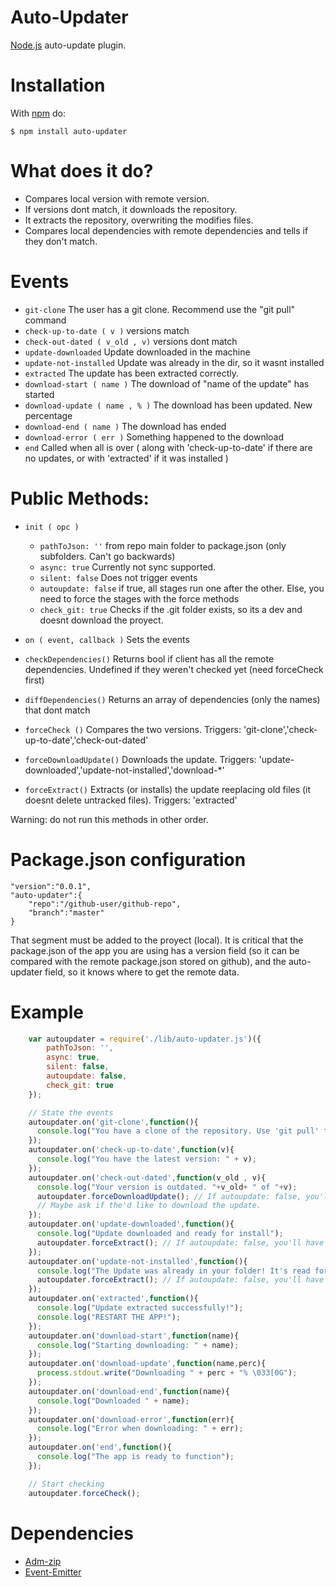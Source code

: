 # Auto-Updater

[Node.js](http://nodejs.org/) auto-update plugin.

# Installation
	
With [npm](http://npmjs.org) do:

    $ npm install auto-updater

# What does it do?

 * Compares local version with remote version.
 * If versions dont match, it downloads the repository.
 * It extracts the repository, overwriting the modifies files.
 * Compares local dependencies with remote dependencies and tells if they don't match.

# Events

 * `git-clone` The user has a git clone. Recommend use the "git pull" command
 * `check-up-to-date ( v )` versions match
 * `check-out-dated ( v_old , v)` versions dont match
 * `update-downloaded` Update downloaded in the machine
 * `update-not-installed` Update was already in the dir, so it wasnt installed
 * `extracted` The update has been extracted correctly.
 * `download-start ( name )` The download of "name of the update" has started
 * `download-update ( name , % )` The download has been updated. New percentage
 * `download-end ( name )` The download has ended
 * `download-error ( err )` Something happened to the download
 * `end` Called when all is over ( along with 'check-up-to-date' if there are no updates, or with 'extracted' if it was installed )

# Public Methods:

 * `init ( opc )`
   * `pathToJson: ''` from repo main folder to package.json (only subfolders. Can't go backwards)
   * `async: true` Currently not sync supported.
   * `silent: false` Does not trigger events
   * `autoupdate: false` if true, all stages run one after the other. Else, you need to force the stages with the force methods
   * `check_git: true` Checks if the .git folder exists, so its a dev and doesnt download the proyect.

 * `on ( event, callback )` Sets the events
		
 * `checkDependencies()` Returns bool if client has all the remote dependencies. Undefined if they weren't checked yet (need forceCheck first)
 * `diffDependencies()` Returns an array of dependencies (only the names) that dont match

 * `forceCheck ()` Compares the two versions. Triggers: 'git-clone','check-up-to-date','check-out-dated'
 * `forceDownloadUpdate()` Downloads the update. Triggers: 'update-downloaded','update-not-installed','download-*'
 * `forceExtract()` Extracts (or installs) the update reeplacing old files (it doesnt delete untracked files). Triggers: 'extracted'

Warning: do not run this methods in other order.

# Package.json configuration
	
	"version":"0.0.1",
	"auto-updater":{
		"repo":"/github-user/github-repo",
		"branch":"master"
	}

That segment must be added to the proyect (local). It is critical that the package.json of the app you are using has a version field (so it can be compared with the remote package.json stored on github), and the auto-updater field, so it knows where to get the remote data.

# Example
```javascript
	var autoupdater = require('./lib/auto-updater.js')({
		pathToJson: '',
		async: true,
		silent: false,
		autoupdate: false,
		check_git: true
	});

	// State the events
	autoupdater.on('git-clone',function(){
	  console.log("You have a clone of the repository. Use 'git pull' to be up-to-date");
	});
	autoupdater.on('check-up-to-date',function(v){
	  console.log("You have the latest version: " + v);
	});
	autoupdater.on('check-out-dated',function(v_old , v){
	  console.log("Your version is outdated. "+v_old+ " of "+v);
	  autoupdater.forceDownloadUpdate(); // If autoupdate: false, you'll have to do this manually.
	  // Maybe ask if the'd like to download the update.
	});
	autoupdater.on('update-downloaded',function(){
	  console.log("Update downloaded and ready for install");
	  autoupdater.forceExtract(); // If autoupdate: false, you'll have to do this manually.
	});
	autoupdater.on('update-not-installed',function(){
	  console.log("The Update was already in your folder! It's read for install");
	  autoupdater.forceExtract(); // If autoupdate: false, you'll have to do this manually.
	});
	autoupdater.on('extracted',function(){
	  console.log("Update extracted successfully!");
	  console.log("RESTART THE APP!");
	});
	autoupdater.on('download-start',function(name){
	  console.log("Starting downloading: " + name);
	});
	autoupdater.on('download-update',function(name,perc){
	  process.stdout.write("Downloading " + perc + "% \033[0G");
	});
	autoupdater.on('download-end',function(name){
	  console.log("Downloaded " + name);
	});
	autoupdater.on('download-error',function(err){
	  console.log("Error when downloading: " + err);
	});
	autoupdater.on('end',function(){
	  console.log("The app is ready to function");
	});

	// Start checking
	autoupdater.forceCheck();
```

# Dependencies
 * [Adm-zip](https://github.com/cthackers/adm-zip)
 * [Event-Emitter](github.com/medikoo/event-emitter)